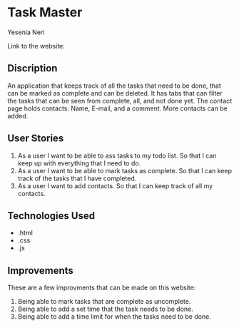 # Task Master
Yesenia Neri

Link to the website: 

## Discription 
An application that keeps track of all the tasks that need to be done, that can be marked as complete and can be deleted. It has tabs that can filter the tasks that can be seen from complete, all, and not done yet. The contact page holds contacts: Name, E-mail, and a comment. More contacts can be added. 

## User Stories
1. As a user I want to be able to ass tasks to my todo list. So that I can keep up with everything that I need to do.
2. As a user I want to be able to mark tasks as complete. So that I can keep track of the tasks that I have completed.
3. As a user I want to add contacts. So that I can keep track of all my contacts.

## Technologies Used
- .html
- .css
- .js

## Improvements
These are a few improvments that can be made on this website:
1. Being able to mark tasks that are complete as uncomplete.
2. Being able to add a set time that the task needs to be done.
3. Being able to add a time limit for when the tasks need to be done.